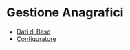 # Gestione Anagrafici
- [Dati di Base](Sorgenti/DOC_VIS/TA/B£A/BR.md)
- [Configuratore](Sorgenti/DOC_VIS/TA/B£A/CF.md)
